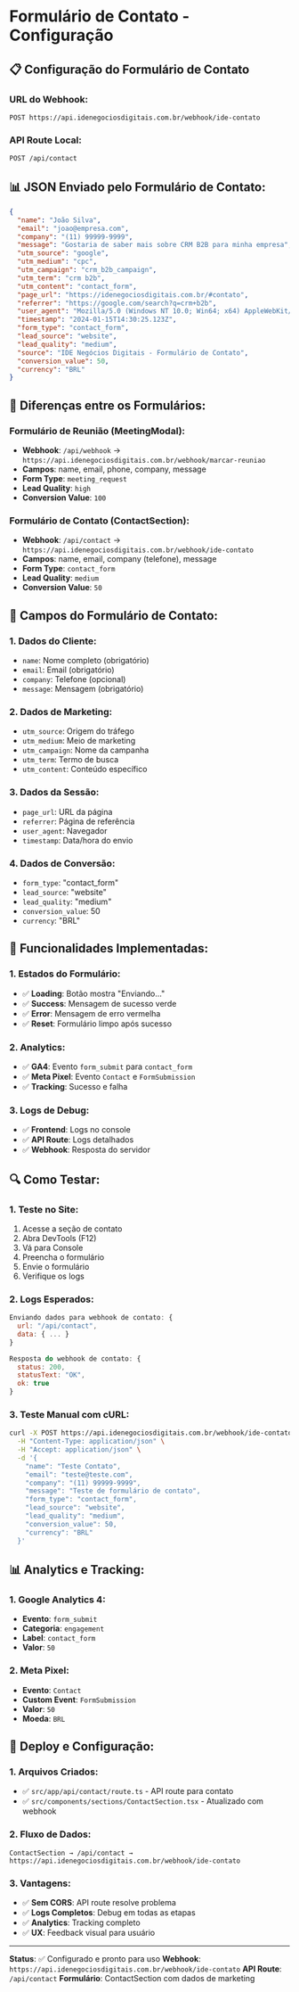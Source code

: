 # Formulário de Contato - Configuração

## 📋 **Configuração do Formulário de Contato**

### **URL do Webhook:**
```
POST https://api.idenegociosdigitais.com.br/webhook/ide-contato
```

### **API Route Local:**
```
POST /api/contact
```

## 📊 **JSON Enviado pelo Formulário de Contato:**

```json
{
  "name": "João Silva",
  "email": "joao@empresa.com",
  "company": "(11) 99999-9999",
  "message": "Gostaria de saber mais sobre CRM B2B para minha empresa",
  "utm_source": "google",
  "utm_medium": "cpc",
  "utm_campaign": "crm_b2b_campaign",
  "utm_term": "crm b2b",
  "utm_content": "contact_form",
  "page_url": "https://idenegociosdigitais.com.br/#contato",
  "referrer": "https://google.com/search?q=crm+b2b",
  "user_agent": "Mozilla/5.0 (Windows NT 10.0; Win64; x64) AppleWebKit/537.36...",
  "timestamp": "2024-01-15T14:30:25.123Z",
  "form_type": "contact_form",
  "lead_source": "website",
  "lead_quality": "medium",
  "source": "IDE Negócios Digitais - Formulário de Contato",
  "conversion_value": 50,
  "currency": "BRL"
}
```

## 🔄 **Diferenças entre os Formulários:**

### **Formulário de Reunião (MeetingModal):**
- **Webhook**: `/api/webhook` → `https://api.idenegociosdigitais.com.br/webhook/marcar-reuniao`
- **Campos**: name, email, phone, company, message
- **Form Type**: `meeting_request`
- **Lead Quality**: `high`
- **Conversion Value**: `100`

### **Formulário de Contato (ContactSection):**
- **Webhook**: `/api/contact` → `https://api.idenegociosdigitais.com.br/webhook/ide-contato`
- **Campos**: name, email, company (telefone), message
- **Form Type**: `contact_form`
- **Lead Quality**: `medium`
- **Conversion Value**: `50`

## 📝 **Campos do Formulário de Contato:**

### **1. Dados do Cliente:**
- `name`: Nome completo (obrigatório)
- `email`: Email (obrigatório)
- `company`: Telefone (opcional)
- `message`: Mensagem (obrigatório)

### **2. Dados de Marketing:**
- `utm_source`: Origem do tráfego
- `utm_medium`: Meio de marketing
- `utm_campaign`: Nome da campanha
- `utm_term`: Termo de busca
- `utm_content`: Conteúdo específico

### **3. Dados da Sessão:**
- `page_url`: URL da página
- `referrer`: Página de referência
- `user_agent`: Navegador
- `timestamp`: Data/hora do envio

### **4. Dados de Conversão:**
- `form_type`: "contact_form"
- `lead_source`: "website"
- `lead_quality`: "medium"
- `conversion_value`: 50
- `currency`: "BRL"

## 🎯 **Funcionalidades Implementadas:**

### **1. Estados do Formulário:**
- ✅ **Loading**: Botão mostra "Enviando..."
- ✅ **Success**: Mensagem de sucesso verde
- ✅ **Error**: Mensagem de erro vermelha
- ✅ **Reset**: Formulário limpo após sucesso

### **2. Analytics:**
- ✅ **GA4**: Evento `form_submit` para `contact_form`
- ✅ **Meta Pixel**: Evento `Contact` e `FormSubmission`
- ✅ **Tracking**: Sucesso e falha

### **3. Logs de Debug:**
- ✅ **Frontend**: Logs no console
- ✅ **API Route**: Logs detalhados
- ✅ **Webhook**: Resposta do servidor

## 🔍 **Como Testar:**

### **1. Teste no Site:**
1. Acesse a seção de contato
2. Abra DevTools (F12)
3. Vá para Console
4. Preencha o formulário
5. Envie o formulário
6. Verifique os logs

### **2. Logs Esperados:**
```javascript
Enviando dados para webhook de contato: {
  url: "/api/contact",
  data: { ... }
}

Resposta do webhook de contato: {
  status: 200,
  statusText: "OK",
  ok: true
}
```

### **3. Teste Manual com cURL:**
```bash
curl -X POST https://api.idenegociosdigitais.com.br/webhook/ide-contato \
  -H "Content-Type: application/json" \
  -H "Accept: application/json" \
  -d '{
    "name": "Teste Contato",
    "email": "teste@teste.com",
    "company": "(11) 99999-9999",
    "message": "Teste de formulário de contato",
    "form_type": "contact_form",
    "lead_source": "website",
    "lead_quality": "medium",
    "conversion_value": 50,
    "currency": "BRL"
  }'
```

## 📊 **Analytics e Tracking:**

### **1. Google Analytics 4:**
- **Evento**: `form_submit`
- **Categoria**: `engagement`
- **Label**: `contact_form`
- **Valor**: `50`

### **2. Meta Pixel:**
- **Evento**: `Contact`
- **Custom Event**: `FormSubmission`
- **Valor**: `50`
- **Moeda**: `BRL`

## 🚀 **Deploy e Configuração:**

### **1. Arquivos Criados:**
- ✅ `src/app/api/contact/route.ts` - API route para contato
- ✅ `src/components/sections/ContactSection.tsx` - Atualizado com webhook

### **2. Fluxo de Dados:**
```
ContactSection → /api/contact → https://api.idenegociosdigitais.com.br/webhook/ide-contato
```

### **3. Vantagens:**
- ✅ **Sem CORS**: API route resolve problema
- ✅ **Logs Completos**: Debug em todas as etapas
- ✅ **Analytics**: Tracking completo
- ✅ **UX**: Feedback visual para usuário

---

**Status**: ✅ Configurado e pronto para uso
**Webhook**: `https://api.idenegociosdigitais.com.br/webhook/ide-contato`
**API Route**: `/api/contact`
**Formulário**: ContactSection com dados de marketing
